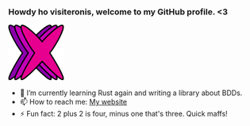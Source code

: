 ### Howdy ho visiteronis, welcome to my GitHub profile. <3

![Logo](Logo112.png  "Logo")

- 🌱 I’m currently learning Rust again and writing a library about BDDs.
- 📫 How to reach me: [My website](https://www.exodiquas.eu)
- ⚡ Fun fact: 2 plus 2 is four, minus one that's three. Quick maffs!
